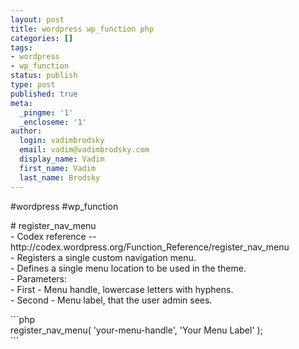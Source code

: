 ```yaml
---
layout: post
title: wordpress wp_function php
categories: []
tags:
- wordpress
- wp_function
status: publish
type: post
published: true
meta:
  _pingme: '1'
  _encloseme: '1'
author:
  login: vadimbrodsky
  email: vadim@vadimbrodsky.com
  display_name: Vadim
  first_name: Vadim
  last_name: Brodsky
---
```

<p>#wordpress #wp_function</p>
<p># register_nav_menu<br />
- Codex reference -- http://codex.wordpress.org/Function_Reference/register_nav_menu<br />
- Registers a single custom navigation menu.<br />
- Defines a single menu location to be used in the theme.<br />
- Parameters:<br />
    - First - Menu handle, lowercase letters with hyphens.<br />
    - Second - Menu label, that the user admin sees.</p>
<p>```php<br />
register_nav_menu( 'your-menu-handle', 'Your Menu Label' );<br />
```</p>
